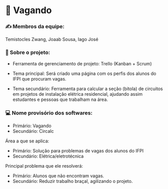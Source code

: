 # 📑 Vagando

<!-- ### 1) Criem um repositório; -->

### ✍️ Membros da equipe:
Temistocles Zwang, Joaab Sousa, Iago José 

### 📝 Sobre o projeto:

* Ferramenta de gerenciamento de projeto: Trello (Kanban + Scrum)

* Tema principal: Será criado uma página com os perfis dos alunos do IFPI que procuram vagas.

* Tema secundário: Ferramenta para calcular a seção (bitola) de circuitos em projetos de instalação elétrica residencial, ajudando assim estudantes e pessoas que trabalham na área.

### 💻 Nome provisório dos softwares: 
   
   * Primário: Vagando 
   * Secundário: Circalc
   
   Área a que se aplica: 
   
   * Primário: Solução para problemas de vagas dos alunos do IFPI 
   * Secundário: Elétrica/eletrotécnica
   
   Principal problema que ele resolverá: 
   
   * Primário: Alunos que não encontram vagas.
   * Secundário: Reduzir trabalho braçal, agilizando o projeto.
   
<!-- ### 4) Um membro da equipe deve responder a atividade com o link do repositório; -->

<!-- ### 5) Apenas os membros da equipe que apresentarem a atividade pontuarão. -->
